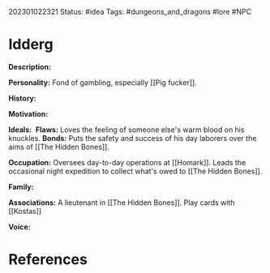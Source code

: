 202301022321
Status: #idea
Tags: #dungeons_and_dragons #lore #NPC 

# Idderg
**Description:** 

**Personality:** Fond of gambling, especially [[Pig fucker]].

**History:** 

**Motivation:** 

**Ideals:** 
**Flaws:** Loves the feeling of someone else's warm blood on his knuckles.
**Bonds:** Puts the safety and success of his day laborers over the aims of [[The Hidden Bones]].

**Occupation:** Oversees day-to-day operations at [[Homark]]. Leads the occasional night expedition to collect what's owed to [[The Hidden Bones]].

**Family:** 

**Associations:** A lieutenant in [[The Hidden Bones]]. 
Play cards with [[Kostas]]

**Voice:** 



# References